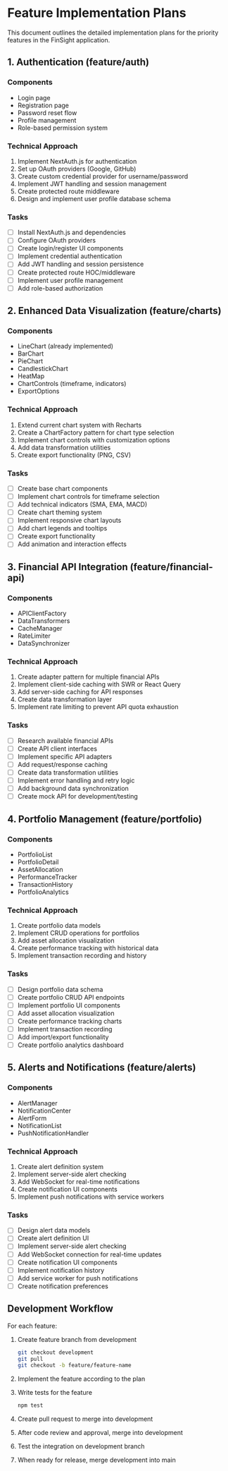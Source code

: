 # Feature Implementation Plans

This document outlines the detailed implementation plans for the priority features in the FinSight application.

## 1. Authentication (feature/auth)

### Components
- Login page
- Registration page
- Password reset flow
- Profile management
- Role-based permission system

### Technical Approach
1. Implement NextAuth.js for authentication
2. Set up OAuth providers (Google, GitHub)
3. Create custom credential provider for username/password
4. Implement JWT handling and session management
5. Create protected route middleware
6. Design and implement user profile database schema

### Tasks
- [ ] Install NextAuth.js and dependencies
- [ ] Configure OAuth providers
- [ ] Create login/register UI components
- [ ] Implement credential authentication
- [ ] Add JWT handling and session persistence
- [ ] Create protected route HOC/middleware
- [ ] Implement user profile management
- [ ] Add role-based authorization

## 2. Enhanced Data Visualization (feature/charts)

### Components
- LineChart (already implemented)
- BarChart
- PieChart
- CandlestickChart
- HeatMap
- ChartControls (timeframe, indicators)
- ExportOptions

### Technical Approach
1. Extend current chart system with Recharts
2. Create a ChartFactory pattern for chart type selection
3. Implement chart controls with customization options
4. Add data transformation utilities
5. Create export functionality (PNG, CSV)

### Tasks
- [ ] Create base chart components
- [ ] Implement chart controls for timeframe selection
- [ ] Add technical indicators (SMA, EMA, MACD)
- [ ] Create chart theming system
- [ ] Implement responsive chart layouts
- [ ] Add chart legends and tooltips
- [ ] Create export functionality
- [ ] Add animation and interaction effects

## 3. Financial API Integration (feature/financial-api)

### Components
- APIClientFactory
- DataTransformers
- CacheManager
- RateLimiter
- DataSynchronizer

### Technical Approach
1. Create adapter pattern for multiple financial APIs
2. Implement client-side caching with SWR or React Query
3. Add server-side caching for API responses
4. Create data transformation layer
5. Implement rate limiting to prevent API quota exhaustion

### Tasks
- [ ] Research available financial APIs
- [ ] Create API client interfaces
- [ ] Implement specific API adapters
- [ ] Add request/response caching
- [ ] Create data transformation utilities
- [ ] Implement error handling and retry logic
- [ ] Add background data synchronization
- [ ] Create mock API for development/testing

## 4. Portfolio Management (feature/portfolio)

### Components
- PortfolioList
- PortfolioDetail
- AssetAllocation
- PerformanceTracker
- TransactionHistory
- PortfolioAnalytics

### Technical Approach
1. Create portfolio data models
2. Implement CRUD operations for portfolios
3. Add asset allocation visualization
4. Create performance tracking with historical data
5. Implement transaction recording and history

### Tasks
- [ ] Design portfolio data schema
- [ ] Create portfolio CRUD API endpoints
- [ ] Implement portfolio UI components
- [ ] Add asset allocation visualization
- [ ] Create performance tracking charts
- [ ] Implement transaction recording
- [ ] Add import/export functionality
- [ ] Create portfolio analytics dashboard

## 5. Alerts and Notifications (feature/alerts)

### Components
- AlertManager
- NotificationCenter
- AlertForm
- NotificationList
- PushNotificationHandler

### Technical Approach
1. Create alert definition system
2. Implement server-side alert checking
3. Add WebSocket for real-time notifications
4. Create notification UI components
5. Implement push notifications with service workers

### Tasks
- [ ] Design alert data models
- [ ] Create alert definition UI
- [ ] Implement server-side alert checking
- [ ] Add WebSocket connection for real-time updates
- [ ] Create notification UI components
- [ ] Implement notification history
- [ ] Add service worker for push notifications
- [ ] Create notification preferences

## Development Workflow

For each feature:

1. Create feature branch from development
   ```bash
   git checkout development
   git pull
   git checkout -b feature/feature-name
   ```

2. Implement the feature according to the plan

3. Write tests for the feature
   ```bash
   npm test
   ```

4. Create pull request to merge into development

5. After code review and approval, merge into development

6. Test the integration on development branch

7. When ready for release, merge development into main